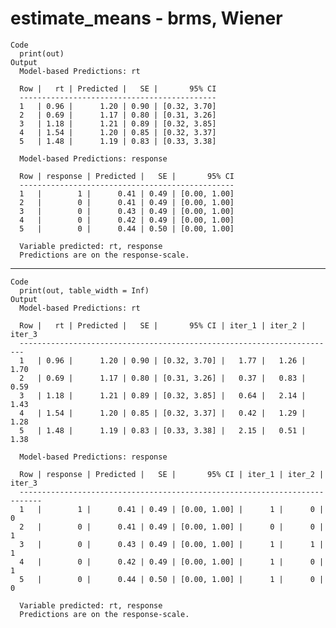 # estimate_means - brms, Wiener

    Code
      print(out)
    Output
      Model-based Predictions: rt
      
      Row |   rt | Predicted |   SE |       95% CI
      --------------------------------------------
      1   | 0.96 |      1.20 | 0.90 | [0.32, 3.70]
      2   | 0.69 |      1.17 | 0.80 | [0.31, 3.26]
      3   | 1.18 |      1.21 | 0.89 | [0.32, 3.85]
      4   | 1.54 |      1.20 | 0.85 | [0.32, 3.37]
      5   | 1.48 |      1.19 | 0.83 | [0.33, 3.38]
      
      Model-based Predictions: response
      
      Row | response | Predicted |   SE |       95% CI
      ------------------------------------------------
      1   |        1 |      0.41 | 0.49 | [0.00, 1.00]
      2   |        0 |      0.41 | 0.49 | [0.00, 1.00]
      3   |        0 |      0.43 | 0.49 | [0.00, 1.00]
      4   |        0 |      0.42 | 0.49 | [0.00, 1.00]
      5   |        0 |      0.44 | 0.50 | [0.00, 1.00]
      
      Variable predicted: rt, response
      Predictions are on the response-scale.

---

    Code
      print(out, table_width = Inf)
    Output
      Model-based Predictions: rt
      
      Row |   rt | Predicted |   SE |       95% CI | iter_1 | iter_2 | iter_3
      -----------------------------------------------------------------------
      1   | 0.96 |      1.20 | 0.90 | [0.32, 3.70] |   1.77 |   1.26 |   1.70
      2   | 0.69 |      1.17 | 0.80 | [0.31, 3.26] |   0.37 |   0.83 |   0.59
      3   | 1.18 |      1.21 | 0.89 | [0.32, 3.85] |   0.64 |   2.14 |   1.43
      4   | 1.54 |      1.20 | 0.85 | [0.32, 3.37] |   0.42 |   1.29 |   1.28
      5   | 1.48 |      1.19 | 0.83 | [0.33, 3.38] |   2.15 |   0.51 |   1.38
      
      Model-based Predictions: response
      
      Row | response | Predicted |   SE |       95% CI | iter_1 | iter_2 | iter_3
      ---------------------------------------------------------------------------
      1   |        1 |      0.41 | 0.49 | [0.00, 1.00] |      1 |      0 |      0
      2   |        0 |      0.41 | 0.49 | [0.00, 1.00] |      0 |      0 |      1
      3   |        0 |      0.43 | 0.49 | [0.00, 1.00] |      1 |      1 |      1
      4   |        0 |      0.42 | 0.49 | [0.00, 1.00] |      1 |      0 |      1
      5   |        0 |      0.44 | 0.50 | [0.00, 1.00] |      1 |      0 |      0
      
      Variable predicted: rt, response
      Predictions are on the response-scale.

